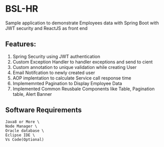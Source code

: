 # BSL-HR

Sample application to demonstrate Employees data with Spring Boot with JWT security and ReactJS as front end

Features:
---------
  1. Spring Security using JWT authentication
  2. Custom Exception Handler to handler exceptions and send to cient
  3. Custom annotation to unique validation while creating User
  4. Email Notifcation to newly created user
  5. AOP implentation to calculate Service call response time
  6. Implememnted Pagination to Display Employee Data
  7. Implemented Common Reusbale Components like Table, Pagination table, Alert Banner 
  
Software Requirements
----------------------
    Java8 or More \
    Node Manager \
    Oracle database \
    Eclipse IDE \
    Vs Code(Optional) 
  


  

